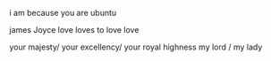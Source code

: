 i am because you are 
ubuntu



james Joyce
love loves to love love


your majesty/ your excellency/ your royal highness 
my lord / my lady